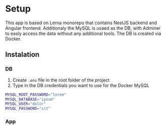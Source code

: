 # Setup

This app is based on Lerna monorepo that contains NestJS backend and Angular frontend. Additionaly the MySQL is usaed as the DB, with Adminer to easly access the data without any additional tools. The DB is created via Docker.

## Instalation

### DB

1. Create `.env` file in the root folder of the project
2. Type in the DB credentials you want to use for the Docker MySQL

```bash
MYSQL_ROOT_PASSWORD="lorem"
MYSQL_DATABASE="ipsum"
MYSQL_USER="dolor"
MYSQL_PASSWORD="sit"
```

### App

